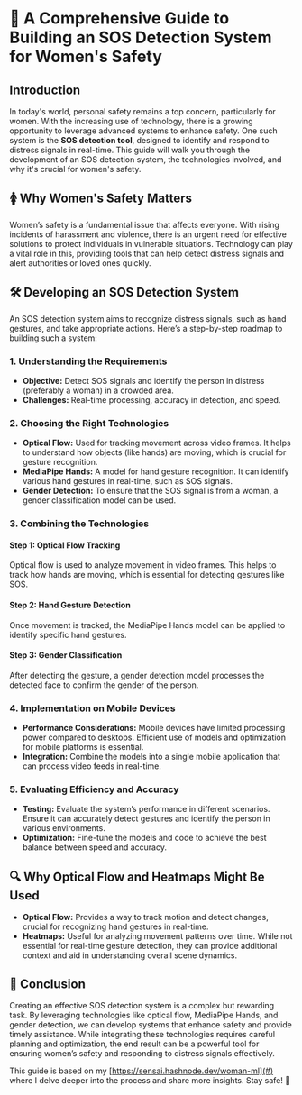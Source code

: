 # 🚨 A Comprehensive Guide to Building an SOS Detection System for Women's Safety

## Introduction

In today's world, personal safety remains a top concern, particularly for women. With the increasing use of technology, there is a growing opportunity to leverage advanced systems to enhance safety. One such system is the **SOS detection tool**, designed to identify and respond to distress signals in real-time. This guide will walk you through the development of an SOS detection system, the technologies involved, and why it's crucial for women's safety.

## 🚺 Why Women's Safety Matters

Women’s safety is a fundamental issue that affects everyone. With rising incidents of harassment and violence, there is an urgent need for effective solutions to protect individuals in vulnerable situations. Technology can play a vital role in this, providing tools that can help detect distress signals and alert authorities or loved ones quickly.

## 🛠️ Developing an SOS Detection System

An SOS detection system aims to recognize distress signals, such as hand gestures, and take appropriate actions. Here’s a step-by-step roadmap to building such a system:

### 1. Understanding the Requirements

- **Objective:** Detect SOS signals and identify the person in distress (preferably a woman) in a crowded area.
- **Challenges:** Real-time processing, accuracy in detection, and speed.

### 2. Choosing the Right Technologies

- **Optical Flow:** Used for tracking movement across video frames. It helps to understand how objects (like hands) are moving, which is crucial for gesture recognition.
- **MediaPipe Hands:** A model for hand gesture recognition. It can identify various hand gestures in real-time, such as SOS signals.
- **Gender Detection:** To ensure that the SOS signal is from a woman, a gender classification model can be used.

### 3. Combining the Technologies

#### Step 1: Optical Flow Tracking
Optical flow is used to analyze movement in video frames. This helps to track how hands are moving, which is essential for detecting gestures like SOS.

#### Step 2: Hand Gesture Detection
Once movement is tracked, the MediaPipe Hands model can be applied to identify specific hand gestures.

#### Step 3: Gender Classification
After detecting the gesture, a gender detection model processes the detected face to confirm the gender of the person.

### 4. Implementation on Mobile Devices

- **Performance Considerations:** Mobile devices have limited processing power compared to desktops. Efficient use of models and optimization for mobile platforms is essential.
- **Integration:** Combine the models into a single mobile application that can process video feeds in real-time.

### 5. Evaluating Efficiency and Accuracy

- **Testing:** Evaluate the system’s performance in different scenarios. Ensure it can accurately detect gestures and identify the person in various environments.
- **Optimization:** Fine-tune the models and code to achieve the best balance between speed and accuracy.

## 🔍 Why Optical Flow and Heatmaps Might Be Used

- **Optical Flow:** Provides a way to track motion and detect changes, crucial for recognizing hand gestures in real-time.
- **Heatmaps:** Useful for analyzing movement patterns over time. While not essential for real-time gesture detection, they can provide additional context and aid in understanding overall scene dynamics.

## 🏁 Conclusion

Creating an effective SOS detection system is a complex but rewarding task. By leveraging technologies like optical flow, MediaPipe Hands, and gender detection, we can develop systems that enhance safety and provide timely assistance. While integrating these technologies requires careful planning and optimization, the end result can be a powerful tool for ensuring women’s safety and responding to distress signals effectively.

This guide is based on my [https://sensai.hashnode.dev/woman-ml](#) where I delve deeper into the process and share more insights. Stay safe! 🌟
